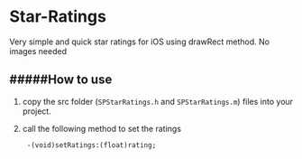 Star-Ratings
============

Very simple and quick star ratings for iOS using drawRect method. No images needed

#####How to use
---------------

1. copy the src folder (`SPStarRatings.h` and `SPStarRatings.m`) files into your project.

2. call the following method to set the ratings
		
		-(void)setRatings:(float)rating;